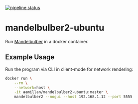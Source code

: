 [![pipeline status](https://gitlab.com/mandelbulber/mandelbulber2-ubuntu/badges/master/pipeline.svg)](https://gitlab.com/mandelbulber/mandelbulber2-ubuntu/commits/master)

# mandelbulber2-ubuntu

Run [Mandelbulber](https://www.mandelbulber.com/) in a docker container.

## Example Usage

Run the program via CLI in client-mode for network rendering:

```bash
docker run \
    --rm \
    --network=host \
    -it aamillan/mandelbulber2-ubuntu:master \
    mandelbulber2 --nogui --host 192.168.1.12 --port 5555
```
